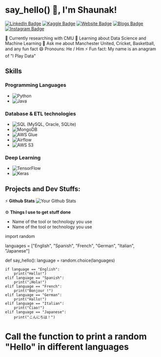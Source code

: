 # say_hello() 👋, I'm Shaunak!

[![LinkedIn Badge](https://img.shields.io/badge/LinkedIn-Connect-blue?logo=linkedin)](https://www.linkedin.com/in/shaunak-profile)
[![Kaggle Badge](https://img.shields.io/badge/Kaggle-Profile-20BEFF?logo=kaggle)](https://www.kaggle.com/shaunak-profile)
[![Website Badge](https://img.shields.io/badge/Portfolio-Visit-1abc9c?logo=web)](https://shaunak-portfolio-website.com)
[![Blogs Badge](https://img.shields.io/badge/Blogs-Read-FF5722?logo=blogger)](https://shaunak-blog-website.com)
[![Instagram Badge](https://img.shields.io/badge/Instagram-Follow-E4405F?logo=instagram)](https://www.instagram.com/shaunak-profile)

🔭 Currently researching with CMU
🌱 Learning about Data Science and Machine Learning
💬 Ask me about Manchester United, Cricket, Basketball, and any fun fact
😄 Pronouns: He / Him
⚡ Fun fact: My name is an anagram of "I Play Data"

## Skills

### Programming Languages
- ![Python](https://img.shields.io/badge/Python-3776AB?style=flat-square&logo=python&logoColor=white)
- ![Java](https://img.shields.io/badge/Java-007396?style=flat-square&logo=java&logoColor=white)

### Database & ETL technologies
- ![SQL](https://img.shields.io/badge/SQL-4479A1?style=flat-square&logo=postgresql&logoColor=white) (MySQL, Oracle, SQLite)
- ![MongoDB](https://img.shields.io/badge/MongoDB-47A248?style=flat-square&logo=mongodb&logoColor=white)
- ![AWS Glue](https://img.shields.io/badge/AWS%20Glue-232F3E?style=flat-square&logo=amazon-aws&logoColor=white)
- ![Airflow](https://img.shields.io/badge/Apache%20Airflow-017CEE?style=flat-square&logo=apache-airflow&logoColor=white)
- ![AWS S3](https://img.shields.io/badge/AWS%20S3-569A31?style=flat-square&logo=amazon-s3&logoColor=white)

### Deep Learning
- ![TensorFlow](https://img.shields.io/badge/TensorFlow-FF6F00?style=flat-square&logo=tensorflow&logoColor=white)
- ![Keras](https://img.shields.io/badge/Keras-D00000?style=flat-square&logo=keras&logoColor=white)


## Projects and Dev Stuffs:
⚡ **Github Stats**
![Your Github Stats](https://github-readme-stats.vercel.app/api?username=shaunak-profile&show_icons=true&hide_border=true)

⚙️ **Things I use to get stuff done**
- Name of the tool or technology you use
- Name of the tool or technology you use


import random

languages = ["English", "Spanish", "French", "German", "Italian", "Japanese"]

def say_hello():
    language = random.choice(languages)
    
    if language == "English":
        print("Hello!")
    elif language == "Spanish":
        print("¡Hola!")
    elif language == "French":
        print("Bonjour !")
    elif language == "German":
        print("Hallo!")
    elif language == "Italian":
        print("Ciao!")
    elif language == "Japanese":
        print("こんにちは！")

# Call the function to print a random "Hello" in different languages
